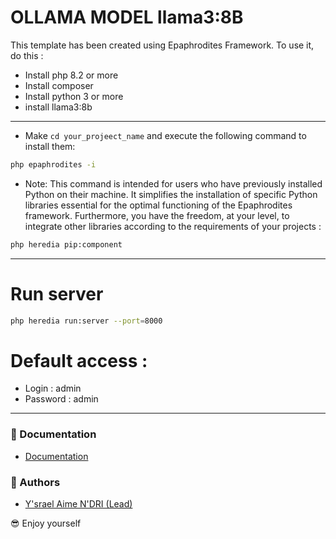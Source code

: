# OLLAMA MODEL llama3:8B
This template has been created using Epaphrodites Framework.
To use it, do this :
- Install php 8.2 or more
- Install composer
- Install python 3 or more
- install llama3:8b
 
---

- Make ``cd your_projeect_name`` and execute the following command to install them:
```bash
php epaphrodites -i
```

- Note: This command is intended for users who have previously installed Python on their machine. It simplifies the installation of specific Python libraries essential for the optimal functioning of the Epaphrodites framework. Furthermore, you have the freedom, at your level, to integrate other libraries according to the requirements of your projects :

```bash
php heredia pip:component
```

---

# Run server

```bash
php heredia run:server --port=8000
```

# Default access :
- Login : admin
- Password : admin

---
### 📗 Documentation

- [Documentation](https://epaphrodite.org/)

### 👥 Authors

- [Y'srael Aime N'DRI (Lead) ](https://github.com/ysrael-aime-ndri)

😎 Enjoy yourself